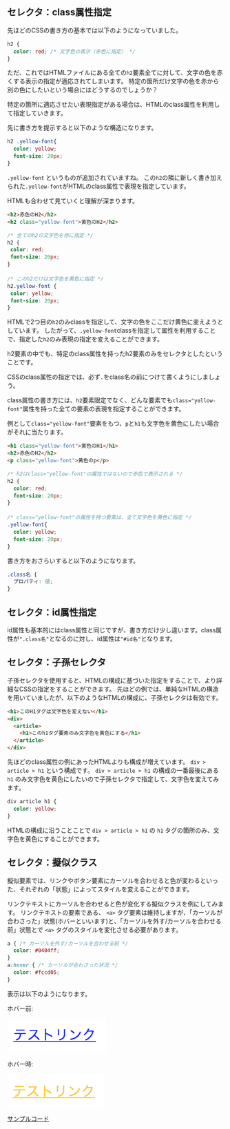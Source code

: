 ## セレクタ：class属性指定

先ほどのCSSの書き方の基本では以下のようになっていました。

```css
h2 {
  color: red; /* 文字色の表示（赤色に指定） */
}
```

ただ、これではHTMLファイルにある全ての`h2`要素全てに対して、文字の色を赤くする表示の指定が適応されてしまいます。
特定の箇所だけ文字の色を赤から別の色にしたいという場合にはどうするのでしょうか？

特定の箇所に適応させたい表現指定がある場合は、HTMLのclass属性を利用して指定していきます。

先に書き方を提示すると以下のような構造になります。

```css
h2 .yellow-font{
  color: yellow;
  font-size: 20px;
}
```

`.yellow-font` というものが追加されていますね。
 この`h2`の隣に新しく書き加えられた`.yellow-font`がHTMLのclass属性で表現を指定しています。

 HTMLも合わせて見ていくと理解が深まります。

 ```html
 <h2>赤色のH2</h2>
 <h2 class="yellow-font">黄色のH2</h2>
 ```

 ```css
 /* 全てのh2の文字色を赤に指定 */
 h2 {
  color: red;
  font-size: 20px;
 }

 /* このh2だけは文字色を黄色に指定 */
 h2.yellow-font {
  color: yellow;
  font-size: 20px;
 }
 ```

 HTMLで2つ目の`h2`のみclassを指定して、文字の色をここだけ黄色に変えようとしています。
 したがって、`.yellow-font`classを指定して属性を利用することで、指定した`h2`のみ表現の指定を変えることができます。

h2要素の中でも、特定のclass属性を持ったh2要素のみをセレクタとしたということです。

CSSのclass属性の指定では、必ず`.`をclass名の前につけて書くようにしましょう。

class属性の書き方には、`h2`要素限定でなく、どんな要素でも`class="yellow-font"`属性を持った全ての要素の表現を指定することができます。

例として`class="yellow-font"`要素をもつ、`p`と`h1`も文字色を黄色にしたい場合がそれに当たります。

```html
<h1 class="yellow-font">黄色のH1</h1>
<h2>赤色のH2</h2>
<p class="yellow-font">黄色のp</p>
```

```css
/* h2はclass="yellow-font"の属性ではないので赤色で表示される */
h2 {
  color: red;
  font-size: 20px;
}

/* class="yellow-font"の属性を持つ要素は、全て文字色を黄色に指定 */
.yellow-font{
  color: yellow;
  font-size: 20px;
}
```

書き方をおさらいすると以下のようになります。

```css
.class名 {
  プロパティ: 値;
}
```

## セレクタ：id属性指定

id属性も基本的にはclass属性と同じですが、書き方だけ少し違います。class属性が`".class名"`となるのに対し、id属性は`"#id名"`となります。

## セレクタ：子孫セレクタ

子孫セレクタを使用すると、HTMLの構成に基づいた指定をすることで、より詳細なCSSの指定をすることができます。
先ほどの例では、単純なHTMLの構造を用いていましたが、以下のようなHTMLの構成に、子孫セレクタは有効です。

```html
<h1>このH1タグは文字色を変えない</h1>
<div>
  <article>
    <h1>このh1タグ要素のみ文字色を黄色にする</h1>
  </article>
</div>
```

先ほどのclass属性の例にあったHTMLよりも構成が増えています。
 `div > article > h1` という構成です。
 `div > article > h1` の構成の一番最後にある `h1` のみ文字色を黄色にしたいので子孫セレクタで指定して、文字色を変えてみます。

```css
div article h1 {
  color: yellow;
}
```

HTMLの構成に沿うことことで `div > article > h1` の `h1` タグの箇所のみ、文字色を黄色にすることができます。

## セレクタ：擬似クラス

擬似要素では、リンクやボタン要素にカーソルを合わせると色が変わるといった、それぞれの「状態」によってスタイルを変えることができます。

リンクテキストにカーソルを合わせると色が変化する擬似クラスを例にしてみます。
リンクテキストの要素である、 `<a>` タグ要素は維持しますが、「カーソルが合わさった」状態(ホバーといいます)と、「カーソルを外す/カーソルを合わせる前」状態とで `<a>` タグのスタイルを変化させる必要があります。

```css
a { /* カーソルを外す/カーソルを合わせる前 */
  color: #0404ff;
}
a:hover { /* カーソルが合わさった状況 */
  color: #fccd05;
}
```

表示は以下のようになります。

ホバー前:

![疑似グラス例: ホバー前](./images/pseudo.png)

ホバー時:

![疑似グラス例: ホバー時](./images/pseudo_hover.png)

[サンプルコード](./samples/pseudo_class)
